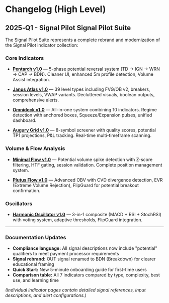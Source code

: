 # Changelog (High Level)

## 2025‑Q1 - Signal Pilot Signal Pilot Suite

The Signal Pilot Suite represents a complete rebrand and modernization of the Signal Pilot indicator collection:

### Core Indicators

- **[Pentarch v1.0](pentarch-v89.md)** — 5-phase potential reversal system (TD → IGN → WRN → CAP → BDN). Cleaner UI, enhanced 5m profile detection, Volume Assist integration.

- **[Janus Atlas v1.0](janus-atlas-v3122.md)** — 39 level types including FVG/OB v2, breakers, session levels, VWAP variants. Decluttered visuals, boolean outputs, comprehensive alerts.

- **[Omnideck v1.0](omnideck-v170.md)** — All-in-one system combining 10 indicators. Regime detection with anchored boxes, Squeeze/Expansion pulses, unified dashboard.

- **[Augury Grid v1.0](augury-grid-v10.md)** — 8-symbol screener with quality scores, potential TP1 projections, P&L tracking. Real-time multi-timeframe scanning.

### Volume & Flow Analysis

- **[Minimal Flow v1.0](minimal-flow-v40-ultimate.md)** — Potential volume spike detection with Z-score filtering, HTF gating, session validation. Complete position management system.

- **[Plutus Flow v1.0](plutus-flow-v23.md)** — Advanced OBV with CVD divergence detection, EVR (Extreme Volume Rejection), FlipGuard for potential breakout confirmation.

### Oscillators

- **[Harmonic Oscillator v1.0](harmonic-oscillator-v34-adaptive.md)** — 3-in-1 composite (MACD + RSI + StochRSI) with voting system, adaptive thresholds, FlipGuard integration.

---

### Documentation Updates
- **Compliance language:** All signal descriptions now include "potential" qualifiers to meet payment processor requirements
- **Signal rebrand:** OUT signal renamed to BDN (Breakdown) for clearer educational framing
- **Quick Start:** New 5-minute onboarding guide for first-time users
- **Comparison table:** All 7 indicators compared by type, complexity, best use, and learning time

*(Individual indicator pages contain detailed signal references, input descriptions, and alert configurations.)*
